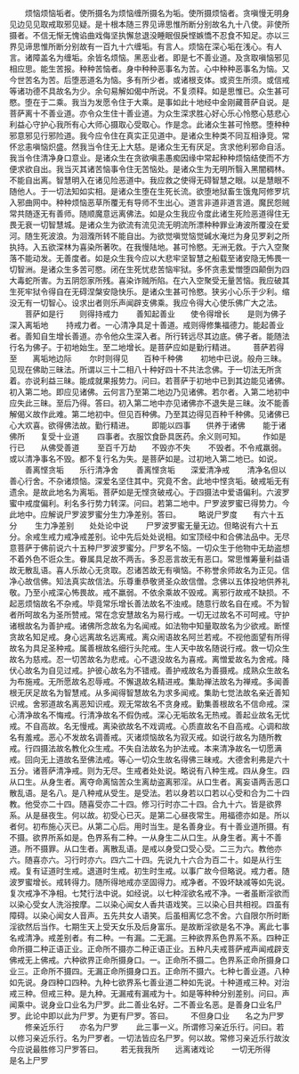 <!-- { "loadSidebar": true } -->
　　烦恼烦恼垢者。使所摄名为烦恼缠所摄名为垢。使所摄烦恼者。贪嗔慢无明身见边见见取戒取邪见疑。是十根本随三界见谛思惟所断分别故名九十八使。非使所摄者。不信无惭无愧谄曲戏侮坚执懈怠退没睡眠佷戾悭嫉憍不忍食不知足。亦以三界见谛思惟所断分别故有一百九十六缠垢。有言人。烦恼在深心垢在浅心。有人言。诸障盖名为缠垢。余皆名烦恼。黑恶业者。即是七不善业道。及贪取嗔恼邪见相应思。能生苦报。种种苦恼者。身中种种恶事名为苦。心中种种恶事名为恼。又今世苦名为苦。后堕恶道名为恼。多有所少者。或诸根支体。或资生所须。或信戒等诸功德不具故名为少。余句易解如偈中所说。不复须释。如是思惟已。众生甚可愍。堕在于二乘。我当为发愿令住于大乘。是事如此十地经中金刚藏菩萨自说。是菩萨离十不善业道。亦令众生住十善业道。为众生深求胜心好心乐心怜愍心慈悲心利益心守护心我所有心大师心摄取心受取心。作是念。此诸众生甚可怜愍。堕种种邪意邪见行邪险道。我今应令住在真实正见道中。是诸众生种类不同互相诤竞。常怀忿恚嗔恼炽盛。然我当令住无上大慈。是诸众生无有厌足。贪求他利邪命自活。我当令住清净身口意业。是诸众生在贪欲嗔恚愚痴因缘中常起种种烦恼结使而不方便求欲自出。我当灭其诸苦恼事令住无苦恼处。是诸众生为无明所翳入黑闇稠林。不能自出离。智慧明入在诸见险恶道中。我应救之使得无碍智慧之眼。以是慧眼不随他人。于一切法知如实相。是诸众生堕在生死长流。欲堕地狱畜生饿鬼阿修罗坑入邪曲网中。种种烦恼恶草所覆无有导师不生出心。道言非道非道言道。魔民怨贼常共随逐无有善师。随顺魔意远离佛法。如是众生我应令度此诸生死险恶道得住无畏无衰一切智慧城。是诸众生为欲流有流见流无明流所漂种种罪业涛波所覆没在爱河。随生死波浪。为洄澓所转不能自出。为欲觉嗔觉恼觉碱水淹烂为身见罗刹之所执持。入五欲深林为喜染所著吹。在我慢陆地。甚可怜愍。无洲无救。于六入空聚落不能动发。无善度者。如是众生我今应以大悲牢坚智慧之船载至诸安隐无怖畏一切智洲。是诸众生多苦可愍。闭在生死忧悲苦恼牢狱。多怀贪恚爱憎堕四颠倒为四大毒蛇所害。为五阴怨家所残。喜染诈贼所陷。在六入空聚受无量苦恼。我应破其生死牢狱令得自在无碍涅槃安隐快乐。是诸众生甚可怜愍。狭劣小心乐于少利。缩没无有一切智心。设求出者则乐声闻辟支佛乘。我应令得大心使乐佛广大之法。
　　菩萨如是行　　则得持戒力
　　善知起善业　　使令得增长
　　是则为佛子　　深入离垢地
　　持戒力者。一心清净具足十善道。戒则得修集福德力。能起善业者。善知自生增长善道。亦令他众生深入者。所行转远尽其边底。佛子者。能随法行名为佛子。于初地始生。至二地增长。是菩萨应如是勤行精进。
　　菩萨若得至　　离垢地边际
　　尔时则得见　　百种千种佛
　　初地中已说。般舟三昧。见现在佛助三昧法。所谓以三十二相八十种好四十不共法念佛。于一切法无所贪着。亦说利益三昧。能成就果报势力。问曰。若菩萨于初地中已到其边能见诸佛。初入第二地。即应见诸佛。云何言乃至第二地边乃见诸佛。若尔者。入第二地初中应失此三昧。至后乃得。答曰。初入第二地中亦见诸佛亦不退失是三昧。汝不能善解偈义故作此难。第二地初中。但见百种佛。乃至其边得见百种千种佛。见诸佛已心大欢喜。欲得佛法故。勤行精进。
　　即能以四事　　供养于诸佛
　　能于诸佛所　　复受十业道
　　四事者。衣服饮食卧具医药。余义则可知。
　　作如是行已　　从佛受善道
　　至百千万劫　　不毁亦不失
　　不毁者。不令戒羸弱。或以清净事名不毁。都不复行名为失。是菩萨如是。过初地入第二地已。如说。
　　善离悭贪垢　　乐行清净舍
　　善离悭贪垢　　深爱清净戒
　　清净名但以善心行舍。不杂诸烦恼。深爱名坚住其中。究竟不舍。此地中悭贪垢。破戒垢无有遗余。是故此地名为离垢。菩萨如是无悭贪破戒心。于四摄法中爱语偏利。六波罗蜜中戒度偏利。利名多行势力转深。问曰。若第二地中。尸罗波罗蜜已得势力。今此地中。应解说尸罗波罗蜜分生力净差别。答曰。
　　略说尸罗度　　有六十五分
　　生力净差别　　处处论中说
　　尸罗波罗蜜无量无边。但略说有六十五分。余戒生戒力戒净戒差别。论中先后处处说相。如宝顶经中和合佛法品中。无尽意菩萨于佛前说六十五种尸罗波罗蜜分。尸罗名不恼。一切众生于他物中无劫盗想不着外色不诳众生。眷属具足故不两舌。多忍恶言故无有恶口。常思惟筹量利益语故无散乱语。喜人乐故心无贪取。忍诸苦故无有嗔恼。不称誉余师故名为正见。信净心故信佛。知法真实故信法。乐尊重恭敬贤圣众故信僧。念佛以五体投地供养礼敬。乃至小戒深心怖畏故。戒不羸弱。不依余乘故不毁戒。离邪行故戒不缺损。不起恶烦恼故名不杂戒。毕竟常乐增长善法故名不浊戒。随意行故名自在戒。不为智者所呵故名为圣所赞戒。常在念安慧故名为易行戒。一切无过故名不可呵戒。守护诸根故名为善护戒。诸佛所念故名为名闻戒。如法物中知量取故名为少欲戒。断悭贪故名知足戒。身心远离故名远离戒。离众闹语故名阿兰若戒。不视他面望有所得故名为具足圣种戒。属善根故名细行头陀戒。生人天中故名随说行戒。救一切众生故名为慈戒。忍一切苦故名为悲戒。心不退没故名为喜戒。离憎爱故名为舍戒。降伏心故名为自见过戒。护彼心故名为不错戒。善护戒故名为善摄戒。成熟众生故名为布施戒。无所愿故名忍辱戒。不懈退故名精进戒。集助禅法故名为禅戒。多闻善根无厌足故名为智慧戒。从多闻得智慧故名为求多闻戒。集助七觉法故名亲近善知识戒。舍邪道故名离恶知识戒。观无常故名不贪身戒。勤集善根故名不信命戒。深心清净故名不悔戒。行清净故名不假伪戒。深心无垢故名无热戒。善起业故名无忧戒。不自高故。名无慢戒。离染欲故名不戏调戒。心质直故名不自高戒。心调和故名有羞戒。恶心不发故名调善戒。灭诸烦恼故名为寂灭戒。如说行故名为随所教戒。行四摄法故名教化众生戒。不失自法故名为护法戒。本来清净故名一切愿满戒。回向无上道故名至佛法戒。等心一切众生故名得佛三昧戒。大德舍利弗是六十五分。诸菩萨清净戒。则为无尽。生戒者处处说。略说有八种生戒。四从身生。四从口生。从身生者。离夺命离恼苦众生离劫盗离邪淫。从口生者。离妄语两舌恶口散乱语。是名八。是八种戒从受生。是受法。若以身若以口若以心受和合为二十四教。他受亦二十四。随喜受亦二十四。修习行时亦二十四。合九十六。皆是欲界系。从是昼夜生。何以故。初受心已灭。是第二心昼夜常生。用福德亦如是。所以者何。初布施心灭已。从第二心后。用时当生。是名善身业。有十善业道所摄。有不摄。欲界所系如是。色界系有二种。一从身生二从口生。从身生者。离十不善道。所不摄罪。从口生者。离散乱语。是戒以身受口受心受。二三为六。教他亦六。随喜亦六。习行时亦六。四六二十四。先说九十六合为百二十。如是从行生戒。复有证道时生戒。退道时生戒。初生时生戒。以事广故今但略说。戒力者。随波罗蜜增长。戒转得力。随所得地戒亦坚固得力。戒净者。不毁坏缺减等如先说。复次戒净不净相。七梵行法中说。如经说。以七种淫欲名戒不净。一者虽断淫欲而以染心受女人洗浴按摩。二以染心闻女人香共语戏笑。三以染心目共相视。四虽有障碍。以染心闻女人音声。五先共女人语笑。后虽相离忆念不舍。六自限尔所时断淫欲然后当作。七期生天上受天女乐及后身富乐。是故断淫欲是名不净。离此七事名戒清净。戒差别者。有二种。一有漏。二无漏。三种欲界系色界系不系。四种正命所摄二种正语正业。正命所不摄亦二种正语正业。五种凡夫戒菩萨戒声闻戒辟支佛戒无上佛戒。六种欲界正命所摄身口。一。正命所不摄二。色界系正命所摄身口业三。正命所不摄四。无漏正命所摄身口五。正命所不摄六。七种七善业道。八种如先说。身四种口四种。九种七欲界系七善业道二种如先说。十种道戒三种。对治戒三种。但戒三种。是九种。无漏戒有漏戒为十。如是等种种分别差别。问曰。声闻乘中。说身业口业名为尸罗。此二善业名好。二不善业名恶。是善身口业名尸罗。此论中即以此为尸罗。为更有尸罗。答曰。
　　不但身口业　　名之为尸罗
　　修亲近乐行　　亦名为尸罗
　　此三事一义。所谓修习亲近乐行。问曰。若以修习亲近乐行。名为尸罗者。一切法皆应名尸罗。何以故。常修习亲近乐行故汝今应说最胜修习尸罗答曰。
　　若无我我所　　远离诸戏论
　　一切无所得　　是名上尸罗

